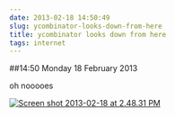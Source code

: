 ```yaml
---
date: 2013-02-18 14:50:49
slug: ycombinator-looks-down-from-here
title: ycombinator looks down from here
tags: internet
---
```


##14:50 Monday 18 February 2013

oh nooooes

[![Screen shot 2013-02-18 at 2.48.31 PM](/images/2013/02/Screen-shot-2013-02-18-at-2.48.31-PM.png)](/images/2013/02/Screen-shot-2013-02-18-at-2.48.31-PM.png)
